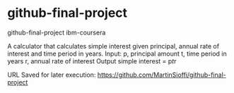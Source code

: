 # github-final-project
github-final-project ibm-coursera

A calculator that calculates simple interest given principal, annual rate of interest and time period in years.
Input:
   p, principal amount
   t, time period in years
   r, annual rate of interest
Output
   simple interest = p*t*r

URL Saved for later execution: https://github.com/MartinSioffi/github-final-project

